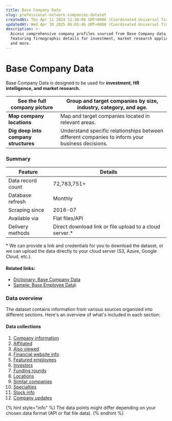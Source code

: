```yaml
---
title: Base Company Data
slug: professional-network-companies-dataset
createdAt: Thu Apr 11 2024 11:20:06 GMT+0000 (Coordinated Universal Time)
updatedAt: Wed Apr 30 2025 06:03:46 GMT+0000 (Coordinated Universal Time)
description: >-
  Access comprehensive company profiles sourced from Base Company data,
  featuring firmographic details for investment, market research applications
  and more.
---
```


# Base Company Data

Base Company Data is designed to be used for **investment, HR intelligence, and market research.**

| **See the full company picture**     | Group and target companies by size, industry, category, and age.                                 |
| ------------------------------------ | ------------------------------------------------------------------------------------------------ |
| **Map company locations**            | Map and target companies located in relevant areas.                                              |
| **Dig deep into company structures** | Understand specific relationships between different companies to inform your business decisions. |



### Summary

| Feature           | Details                                                  |
| ----------------- | -------------------------------------------------------- |
| Data record count | 72,783,751+                                              |
| Database refresh  | Monthly                                                  |
| Scraping since    | 2016-07                                                  |
| Available via     | Flat files/API                                           |
| Delivery methods  | Direct download link or file upload to a cloud server.\* |

\* We can provide a link and credentials for you to download the dataset, or we can upload the data directly to your cloud server (S3, Azure, Google Cloud, etc.).

#### Related links:

* [Dictionary: Base Company Data](Base%20Company%20Data/Dictionary_%20Base%20Company%20Data.md)
* [Sample: Base Employee Data](Employee%20Data/Base%20Employee%20Data/Sample_%20Base%20Employee%20Data.md)\


### Data overview

The dataset contains information from various sources organized into different sections. Here's an overview of what's included in each section:

#### Data collections

1. [Company information](Base%20Company%20Data/Dictionary_%20Base%20Company%20Data.md)
2. [Affiliated](Base%20Company%20Data/Dictionary_%20Base%20Company%20Data.md)
3. [Also viewed](Base%20Company%20Data/Dictionary_%20Base%20Company%20Data.md)
4. [Financial website info](Base%20Company%20Data/Dictionary_%20Base%20Company%20Data.md)
5. [Featured employees](Base%20Company%20Data/Dictionary_%20Base%20Company%20Data.md)
6. [Investors](Base%20Company%20Data/Dictionary_%20Base%20Company%20Data.md)
7. [Funding rounds](Base%20Company%20Data/Dictionary_%20Base%20Company%20Data.md)
8. [Locations](Base%20Company%20Data/Dictionary_%20Base%20Company%20Data.md)
9. [Similar companies](Base%20Company%20Data/Dictionary_%20Base%20Company%20Data.md)
10. [Specialties](Base%20Company%20Data/Dictionary_%20Base%20Company%20Data.md)
11. [Stock info](Base%20Company%20Data/Dictionary_%20Base%20Company%20Data.md)
12. [Company updates](Base%20Company%20Data/Dictionary_%20Base%20Company%20Data.md)

{% hint style="info" %}
The data points might differ depending on your chosen data format (API or flat file data).
{% endhint %}
